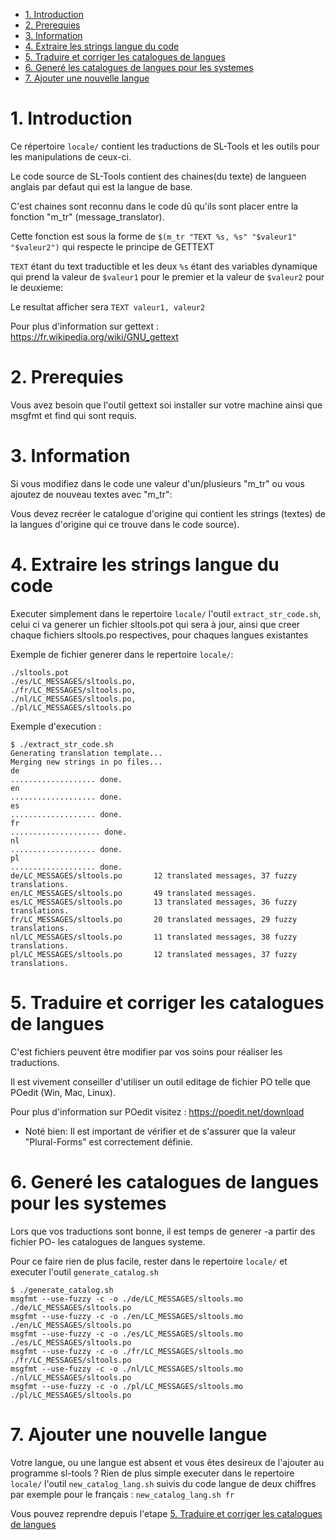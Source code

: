 - [1. Introduction](#1-introduction)
- [2. Prerequies](#2-prerequies)
- [3. Information](#3-information)
- [4. Extraire les strings langue du code](#4-extraire-les-strings-langue-du-code)
- [5. Traduire et corriger les catalogues de langues](#5-traduire-et-corriger-les-catalogues-de-langues)
- [6. Generé les catalogues de langues pour les systemes](#6-generé-les-catalogues-de-langues-pour-les-systemes)
- [7. Ajouter une nouvelle langue](#7-ajouter-une-nouvelle-langue)
# 1. Introduction
Ce répertoire ```locale/``` contient les traductions de SL-Tools et les outils pour les manipulations de ceux-ci.

Le code source de SL-Tools contient des chaines(du texte) de langueen anglais par defaut qui est la langue de base.

C'est chaines sont reconnu dans le code dû qu'ils sont placer entre la fonction "m_tr" (message_translator).

Cette fonction est sous la forme de ```$(m_tr "TEXT %s, %s" "$valeur1" "$valeur2")``` qui respecte le principe de GETTEXT

```TEXT``` étant du text traductible et les deux ```%s``` étant des variables dynamique qui prend la valeur de ```$valeur1``` pour le premier et la valeur de ```$valeur2``` pour le deuxieme:

Le resultat afficher sera ```TEXT valeur1, valeur2``` 

Pour plus d'information sur gettext : https://fr.wikipedia.org/wiki/GNU_gettext
# 2. Prerequies
Vous avez besoin que l'outil gettext soi installer sur votre machine ainsi que msgfmt et find qui sont requis.

# 3. Information
Si vous modifiez dans le code une valeur d'un/plusieurs "m_tr" ou vous ajoutez de nouveau textes avec "m_tr":

 Vous devez recréer le catalogue d'origine qui contient les strings (textes) de la langues d'origine qui ce trouve dans le code source).

# 4. Extraire les strings langue du code
Executer simplement dans le repertoire ```locale/``` l'outil ```extract_str_code.sh```, celui ci va generer un fichier sltools.pot qui sera à jour, ainsi que creer chaque fichiers sltools.po respectives, pour chaques langues existantes

Exemple de fichier generer dans le repertoire ```locale/```:
```
./sltools.pot
./es/LC_MESSAGES/sltools.po,
./fr/LC_MESSAGES/sltools.po,
./nl/LC_MESSAGES/sltools.po,
./pl/LC_MESSAGES/sltools.po 
```

Exemple d'execution :
```
$ ./extract_str_code.sh 
Generating translation template...
Merging new strings in po files...
de
................... done.
en
................... done.
es
................... done.
fr
.................... done.
nl
................... done.
pl
................... done.
de/LC_MESSAGES/sltools.po       12 translated messages, 37 fuzzy translations.
en/LC_MESSAGES/sltools.po       49 translated messages.
es/LC_MESSAGES/sltools.po       13 translated messages, 36 fuzzy translations.
fr/LC_MESSAGES/sltools.po       20 translated messages, 29 fuzzy translations.
nl/LC_MESSAGES/sltools.po       11 translated messages, 38 fuzzy translations.
pl/LC_MESSAGES/sltools.po       12 translated messages, 37 fuzzy translations.
```

# 5. Traduire et corriger les catalogues de langues
C'est fichiers peuvent être modifier par vos soins pour réaliser les traductions.

Il est vivement conseiller d'utiliser un outil editage de fichier PO telle que POedit (Win, Mac, Linux).

Pour plus d'information sur POedit visitez : https://poedit.net/download

- Noté bien: Il est important de vérifier et de s'assurer que la valeur "Plural-Forms" est correctement définie.

# 6. Generé les catalogues de langues pour les systemes
Lors que vos traductions sont bonne, il est temps de generer -a partir des fichier PO- les catalogues de langues systeme.

Pour ce faire rien de plus facile, rester dans le repertoire ```locale/``` et executer l'outil ```generate_catalog.sh```

```
$ ./generate_catalog.sh 
msgfmt --use-fuzzy -c -o ./de/LC_MESSAGES/sltools.mo ./de/LC_MESSAGES/sltools.po 
msgfmt --use-fuzzy -c -o ./en/LC_MESSAGES/sltools.mo ./en/LC_MESSAGES/sltools.po 
msgfmt --use-fuzzy -c -o ./es/LC_MESSAGES/sltools.mo ./es/LC_MESSAGES/sltools.po 
msgfmt --use-fuzzy -c -o ./fr/LC_MESSAGES/sltools.mo ./fr/LC_MESSAGES/sltools.po 
msgfmt --use-fuzzy -c -o ./nl/LC_MESSAGES/sltools.mo ./nl/LC_MESSAGES/sltools.po 
msgfmt --use-fuzzy -c -o ./pl/LC_MESSAGES/sltools.mo ./pl/LC_MESSAGES/sltools.po 
```

# 7. Ajouter une nouvelle langue

Votre langue, ou une langue est absent et vous êtes desireux de l'ajouter au programme sl-tools ?
Rien de plus simple executer dans le repertoire ```locale/``` l'outil ```new_catalog_lang.sh``` suivis du code langue de deux chiffres par exemple pour le français : 
```new_catalog_lang.sh fr```

Vous pouvez reprendre depuis l'etape [5. Traduire et corriger les catalogues de langues](#5-traduire-et-corriger-les-catalogues-de-langues)

